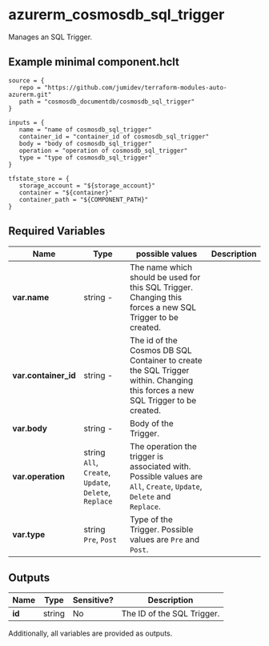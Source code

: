 # azurerm_cosmosdb_sql_trigger

Manages an SQL Trigger.

## Example minimal component.hclt

```hcl
source = {
   repo = "https://github.com/jumidev/terraform-modules-auto-azurerm.git" 
   path = "cosmosdb_documentdb/cosmosdb_sql_trigger" 
}

inputs = {
   name = "name of cosmosdb_sql_trigger" 
   container_id = "container_id of cosmosdb_sql_trigger" 
   body = "body of cosmosdb_sql_trigger" 
   operation = "operation of cosmosdb_sql_trigger" 
   type = "type of cosmosdb_sql_trigger" 
}

tfstate_store = {
   storage_account = "${storage_account}" 
   container = "${container}" 
   container_path = "${COMPONENT_PATH}" 
}

```

## Required Variables

| Name | Type |  possible values |  Description |
| ---- | --------- |  ----------- | ----------- |
| **var.name** | string  -  |  The name which should be used for this SQL Trigger. Changing this forces a new SQL Trigger to be created. | 
| **var.container_id** | string  -  |  The id of the Cosmos DB SQL Container to create the SQL Trigger within. Changing this forces a new SQL Trigger to be created. | 
| **var.body** | string  -  |  Body of the Trigger. | 
| **var.operation** | string  `All`, `Create`, `Update`, `Delete`, `Replace`  |  The operation the trigger is associated with. Possible values are `All`, `Create`, `Update`, `Delete` and `Replace`. | 
| **var.type** | string  `Pre`, `Post`  |  Type of the Trigger. Possible values are `Pre` and `Post`. | 



## Outputs

| Name | Type | Sensitive? | Description |
| ---- | ---- | --------- | --------- |
| **id** | string | No  | The ID of the SQL Trigger. | 

Additionally, all variables are provided as outputs.
